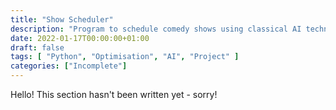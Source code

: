 ```yaml
---
title: "Show Scheduler"
description: "Program to schedule comedy shows using classical AI techniques to minimise cost."
date: 2022-01-17T00:00:00+01:00
draft: false
tags: [ "Python", "Optimisation", "AI", "Project" ]
categories: ["Incomplete"]
---
```


Hello! This section hasn't been written yet - sorry!
